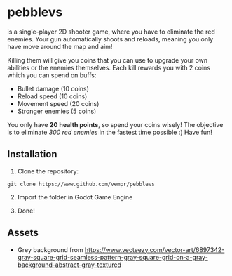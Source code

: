 # pebblevs

is a single-player 2D shooter game, where you have to eliminate the red enemies. Your gun automatically shoots and reloads, meaning you only have move around the map and aim!



Killing them will give you coins that you can use to upgrade
your own abilities or the enemies themselves. Each kill rewards you with 2 coins which you can spend on buffs:

- Bullet damage (10 coins)
- Reload speed (10 coins)
- Movement speed (20 coins)
- Stronger enemies (5 coins)



You only have **20 health points**, so spend your coins wisely! The objective is to eliminate *300 red enemies* in
the fastest time possible :) Have fun!

## Installation

1. Clone the repository:

`git clone https://www.github.com/vempr/pebblevs`

2. Import the folder in Godot Game Engine

3. Done!

## Assets

- Grey background from https://www.vecteezy.com/vector-art/6897342-gray-square-grid-seamless-pattern-gray-square-grid-on-a-gray-background-abstract-gray-textured
